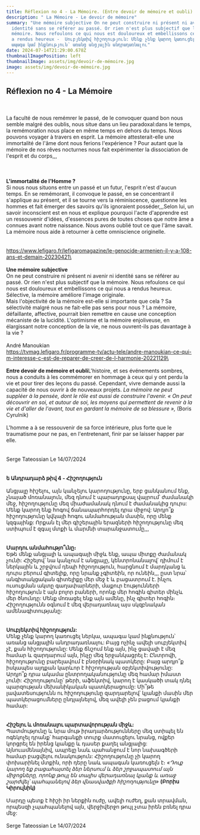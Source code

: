 ```yaml
---
title: Réflexion no 4 - La Mémoire. (Entre devoir de mémoire et oubli)
description: " La Mémoire - Le devoir de mémoire"
summary: "Une mémoire subjective On ne peut construire ni présent ni avenir ni
  identité sans se référer au passé. Or rien n'est plus subjectif que la
  mémoire. Nous refoulons ce qui nous est douloureux et embellissons ce qui nous
  a rendus heureux -  Սուբյեկտիվ հիշողություն: Մենք չենք կարող կառուցել ներկա,
  ապագա կամ ինքնություն՝ առանց անցյալին անդրադառնալու"
date: 2024-07-14T21:29:00.678Z
thumbnailImagePosition: left
thumbnailImage: assets/img/devoir-de-mémoire.jpg
image: assets/img/devoir-de-mémoire.jpg
---
```

## **Réflexion no 4 - La Mémoire**

\
\
La faculté de nous remémrer le passé, de le convoquer quand bon nous semble malgré des oublis, nous situe dans un lieu paradoxal:dans le temps, la remémoration nous place en même temps en dehors du temps. Nous pouvons voyager à travers en esprit. La mémoire attesterait-elle une immortalité de l'âme dont nous ferions l'expérience ? Pour autant que la mémoire de nos rêves nocturnes nous fait expérimenter la dissociation de l'esprit et du corps,,,\
\
\
\
**L'immortalité de l'Homme ?**\
Si nous nous situons entre un passé et un futur, l'esprit n'est d'aucun temps. En se remémorant, il convoque le passé, en se concentrant il s'applique au présent, et il se tourne vers la réminiscence, questionne les hommes et fait émerger des savoirs qu'ils ignoraient posséder,,,Selon lui, un savoir inconscient est en nous et explique pourquoi l'acte d'apprendre est un ressouvenir d'idées, d'essences pures de toutes choses que notre âme a connues avant notre naissance. Nous avons oublié tout ce que l'âme savait. La mémoire nous aide à retourner à cette omniscience originelle.\
\
\
https://www.lefigaro.fr/lefigaromagazine/le-genocide-armenien-il-y-a-108-ans-et-demain-20230421\
\
\
**Une mémoire subjective**\
On ne peut construire ni présent ni avenir ni identité sans se référer au passé. Or rien n'est plus subjectif que la mémoire. Nous refoulons ce qui nous est douloureux et embellissons ce qui nous a rendus heureux. Sélective, la mémoire améliore l'image originale.\
Mais l'objectivité de la mémoire est-elle si importante que cela ? Sa sélectivité malgré nous ne fait-elle pas sens pour nous ? La mémoire, défaillante, affective, pourrait bien remettre en cause une conception mécaniste de la lucidité. L'optimisme et la mémoire enjoliveuse, en élargissant notre conception de la vie, ne nous ouvrent-ils pas davantage à la vie ?\
\
André Manoukian\
https://tvmag.lefigaro.fr/programme-tv/actu-tele/andre-manoukian-ce-qui-m-interesse-c-est-de-reparer-de-creer-de-l-harmonie-20221129\
\
\
**Entre devoir de mémoire et oubli**L'histoire, et ses événements sombres, nous a conduits à les commémorer en hommage à ceux qui y ont perdu la vie et pour tirer des leçons du passé. Cependant, vivre demande aussi la capacité de nous ouvrir à de nouveaux projets. *La mémoire ne peut suppléer à la pensée, dont le rôle est aussi de construire l'avenir. « On peut découvrir en soi, et autour de soi, les moyens qui permettent de revenir à la vie et d'aller de l'avant, tout en gardant la mémoire de sa blessure »,* (Boris Cyrulnik)\
\
L'homme a à se ressouvenir de sa force intérieure, plus forte que le traumatisme pour ne pas, en l'entretenant, finir par se laisser happer par elle.\
\
\
Serge Tateossian Le 14/07/2024\
\
\
**ե Անդրադարձ թիվ 4 - Հիշողություն**\
\
Անցյալը հիշելու, այն կանչելու կարողությունը, երբ ցանկանում ենք, չնայած մոռանալուն, մեզ դնում է պարադոքսալ վայրում՝ ժամանակի մեջ, հիշողությունը մեզ միաժամանակ դնում է ժամանակից դուրս: Մենք կարող ենք հոգով ճանապարհորդել դրա միջով: Արդյո՞ք հիշողությունը կվկայի հոգու անմահության մասին, որը մենք կզգայինք: Որքան էլ մեր գիշերային երազների հիշողությունը մեզ ստիպում է զգալ մտքի և մարմնի տարանջատումը,,,\
\
\
**Մարդու անմահությո՞ւնը։**\
Եթե ​​մենք անցյալի և ապագայի միջև ենք, ապա միտքը ժամանակ չունի: Հիշելով՝ նա կանչում է անցյալը, կենտրոնանալով՝ դիմում է ներկային և շրջվում դեպի հիշողություն, հարցնում է մարդկանց և դուրս բերում գիտելիք, որը նրանք չգիտեին, որ ունեին,,, ըստ նրա՝ անգիտակցական գիտելիքը մեր մեջ է և բացատրում է. ինչու ուսուցման ակտը գաղափարների, մաքուր էությունների հիշողություն է այն բոլոր բաների, որոնք մեր հոգին գիտեր մինչև մեր ծնունդը: Մենք մոռացել ենք այն ամենը, ինչ գիտեր հոգին։ Հիշողությունն օգնում է մեզ վերադառնալ այս սկզբնական ամենագիտությանը:\
\
**\
Սուբյեկտիվ հիշողություն:**\
Մենք չենք կարող կառուցել ներկա, ապագա կամ ինքնություն՝ առանց անցյալին անդրադառնալու: Բայց ոչինչ ավելի սուբյեկտիվ չէ, քան հիշողությունը: Մենք ճնշում ենք այն, ինչ ցավալի է մեզ համար և զարդարում այն, ինչը մեզ երջանկացրել է: Ընտրովի, հիշողությունը բարելավում է բնօրինակ պատկերը: Բայց արդյո՞ք իսկապես այդքան կարևոր է հիշողության օբյեկտիվությունը: Արդյո՞ք դրա ակամա ընտրողականությունը մեզ համար իմաստ չունի: Հիշողությունը՝ թերի, աֆեկտիվ, կարող է կասկածի տակ դնել պարզության մեխանիկական պատկերացումը: Մի՞թե լավատեսությունն ու հիշողությունը զարդարելով՝ կյանքի մասին մեր պատկերացումները ընդլայնելով, մեզ ավելի չեն բացում կյանքի համար:\
\
\
**Հիշելու և մոռանալու պարտավորության միջև:**\
Պատմությունը և նրա մութ իրադարձությունները մեզ ստիպել են ոգեկոչել դրանք՝ հարգանքի տուրք մատուցելու նրանց, ովքեր կորցրել են իրենց կյանքը և դասեր քաղել անցյալից: Այնուամենայնիվ, ապրելը նաև պահանջում է նոր նախագծերի համար բացվելու ունակություն: Հիշողությունը չի կարող փոխարինել մտքին, որի դերը նաև ապագան կառուցելն է։ *«Դուք կարող եք բացահայտել ձեր ներսում և ձեր շրջապատում այն ​​միջոցները, որոնք թույլ են տալիս վերադառնալ կյանք և առաջ շարժվել՝ պահպանելով ձեր վնասվածքի հիշողությունը»* **(Բորիս Կիրուլնիկ)**\
\
Մարդը պետք է հիշի իր ներքին ուժը, ավելի ուժեղ, քան տրավման, որպեսզի չպահպանելով այն, վերջիվերջո թույլ չտա իրեն բռնել դրա մեջ:\
\
Serge Tateossian Le 14/07/2024
